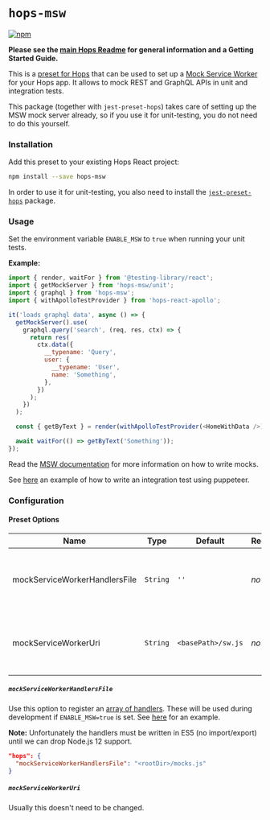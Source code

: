 # `hops-msw`

[![npm](https://img.shields.io/npm/v/hops-msw.svg)](https://www.npmjs.com/package/hops-msw)

**Please see the [main Hops Readme](https://github.com/xing/hops#docs) for general information and a Getting Started Guide.**

This is a [preset for Hops](../../DOCUMENTATION.md#presets) that can be used to set up a [Mock Service Worker](https://www.npmjs.com/package/msw) for your Hops app. It allows to mock REST and GraphQL APIs in unit and integration tests.

This package (together with `jest-preset-hops`) takes care of setting up the MSW mock server already, so if you use it for unit-testing, you do not need to do this yourself.

### Installation

Add this preset to your existing Hops React project:

```bash
npm install --save hops-msw
```

In order to use it for unit-testing, you also need to install the [`jest-preset-hops`](../jest-preset-hops/README.md) package.

### Usage

Set the environment variable `ENABLE_MSW` to `true` when running your unit tests.

**Example:**

```javascript
import { render, waitFor } from '@testing-library/react';
import { getMockServer } from 'hops-msw/unit';
import { graphql } from 'hops-msw';
import { withApolloTestProvider } from 'hops-react-apollo';

it('loads graphql data', async () => {
  getMockServer().use(
    graphql.query('search', (req, res, ctx) => {
      return res(
        ctx.data({
          __typename: 'Query',
          user: {
            __typename: 'User',
            name: 'Something',
          },
        })
      );
    })
  );

  const { getByText } = render(withApolloTestProvider(<HomeWithData />));

  await waitFor(() => getByText('Something'));
});
```

Read the [MSW documentation](https://mswjs.io/) for more information on how to write mocks.

See [here](../spec/integration/redux/__tests__/mocked.js) an example of how to write an integration test using puppeteer.

### Configuration

#### Preset Options

| Name | Type | Default | Required | Description |
| --- | --- | --- | --- | --- |
| mockServiceWorkerHandlersFile | `String` | `''` | _no_ | The path to your mock handlers file (which will be used during development) |
| mockServiceWorkerUri | `String` | `<basePath>/sw.js` | _no_ | The path on which the mock service worker will be served from |

##### `mockServiceWorkerHandlersFile`

Use this option to register an [array of handlers](https://mswjs.io/docs/getting-started/mocks/graphql-api). These will be used during development if `ENABLE_MSW=true` is set. See [here](../template-graphql) for an example.

**Note:** Unfortunately the handlers must be written in ES5 (no import/export) until we can drop Node.js 12 support.

```json
"hops": {
  "mockServiceWorkerHandlersFile": "<rootDir>/mocks.js"
}
```

##### `mockServiceWorkerUri`

Usually this doesn't need to be changed.
